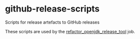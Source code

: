 # github-release-scripts
Scripts for release artefacts to GitHub releases

These scripts are used by the [refactor_openjdk_release_tool](https://ci.adoptopenjdk.net/job/build-scripts/job/release/job/refactor_openjdk_release_tool/) job.
